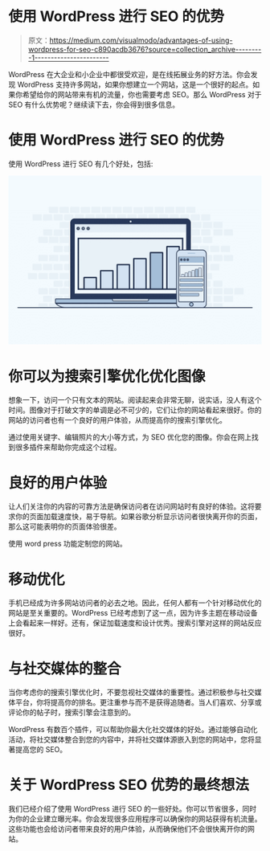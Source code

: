 # 使用 WordPress 进行 SEO 的优势

> 原文：<https://medium.com/visualmodo/advantages-of-using-wordpress-for-seo-c890acdb3676?source=collection_archive---------1----------------------->

WordPress 在大企业和小企业中都很受欢迎，是在线拓展业务的好方法。你会发现 WordPress 支持许多网站，如果你想建立一个网站，这是一个很好的起点。如果你希望给你的网站带来有机的流量，你也需要考虑 SEO。那么 WordPress 对于 SEO 有什么优势呢？继续读下去，你会得到很多信息。

# 使用 WordPress 进行 SEO 的优势

使用 WordPress 进行 SEO 有几个好处，包括:

![](img/ec6136d310a5059f02be0650feae446b.png)

# 你可以为搜索引擎优化优化图像

想象一下，访问一个只有文本的网站。阅读起来会非常无聊，说实话，没人有这个时间。图像对于打破文字的单调是必不可少的，它们让你的网站看起来很好。你的网站的访问者也有一个良好的用户体验，从而提高你的搜索引擎优化。

通过使用关键字、编辑照片的大小等方式，为 SEO 优化您的图像。你会在网上找到很多插件来帮助你完成这个过程。

# 良好的用户体验

让人们关注你的内容的可靠方法是确保访问者在访问网站时有良好的体验。这将要求你的页面加载速度快，易于导航。如果谷歌分析显示访问者很快离开你的页面，那么这可能表明你的页面体验很差。

使用 word press 功能定制您的网站。

# 移动优化

手机已经成为许多网站访问者的必去之地。因此，任何人都有一个针对移动优化的网站是至关重要的。WordPress 已经考虑到了这一点，因为许多主题在移动设备上会看起来一样好。还有，保证加载速度和设计优秀。搜索引擎对这样的网站反应很好。

# 与社交媒体的整合

当你考虑你的搜索引擎优化时，不要忽视社交媒体的重要性。通过积极参与社交媒体平台，你将提高你的排名。更注重参与而不是获得追随者。当人们喜欢、分享或评论你的帖子时，搜索引擎会注意到的。

WordPress 有数百个插件，可以帮助你最大化社交媒体的好处。通过能够自动化活动，将社交媒体整合到您的内容中，并将社交媒体源嵌入到您的网站中，您将显著提高您的 SEO。

# 关于 WordPress SEO 优势的最终想法

我们已经介绍了使用 WordPress 进行 SEO 的一些好处。你可以节省很多，同时为你的企业建立曝光率。你会发现很多应用程序可以确保你的网站获得有机流量。这些功能也会给访问者带来良好的用户体验，从而确保他们不会很快离开你的网站。